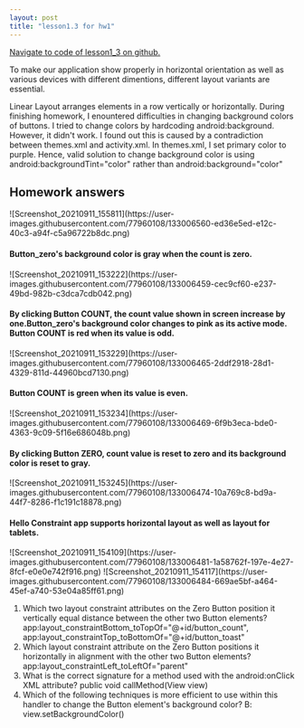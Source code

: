 ```yaml
---
layout: post
title: "lesson1.3 for hw1"
---
```


<a href="https://github.ccs.neu.edu/senyan/lesson1_3">Navigate to code of lesson1_3 on github.</a>


<P>To make our application show properly in horizontal orientation as well as various devices with different dimentions, different layout variants are essential.</p>
<p>Linear Layout arranges elements in a row vertically or horizontally. During finishing homework, I enountered difficulties in changing background colors of buttons. I tried to change colors by hardcoding android:background. However, it didn't work. I found out this is caused by a contradiction between themes.xml and activity.xml. In themes.xml, I set primary color to purple. Hence, valid solution to change background color is using android:backgroundTint="color" rather than android:background="color" </p>

<h2> Homework answers </h2>
![Screenshot_20210911_155811](https://user-images.githubusercontent.com/77960108/133006560-ed36e5ed-e12c-40c3-a94f-c5a96722b8dc.png)
<h4>Button_zero's background color is gray when the count is zero.</h4>
![Screenshot_20210911_153222](https://user-images.githubusercontent.com/77960108/133006459-cec9cf60-e237-49bd-982b-c3dca7cdb042.png)
<h4>By clicking Button COUNT, the count value shown in screen increase by one.Button_zero's background color changes to pink as its active mode. Button COUNT is red when its value is odd.</h4>
![Screenshot_20210911_153229](https://user-images.githubusercontent.com/77960108/133006465-2ddf2918-28d1-4329-811d-44960bcd7130.png)
<h4>Button COUNT is green when its value is even.</h4>
![Screenshot_20210911_153234](https://user-images.githubusercontent.com/77960108/133006469-6f9b3eca-bde0-4363-9c09-5f16e686048b.png)
<h4>By clicking Button ZERO, count value is reset to zero and its background color is reset to gray.</h4>
![Screenshot_20210911_153245](https://user-images.githubusercontent.com/77960108/133006474-10a769c8-bd9a-44f7-8286-f1c191c18878.png)
<h4>Hello Constraint app supports horizontal layout as well as layout for tablets.</h4>
![Screenshot_20210911_154109](https://user-images.githubusercontent.com/77960108/133006481-1a58762f-197e-4e27-8fcf-e0e0e742f916.png)
![Screenshot_20210911_154117](https://user-images.githubusercontent.com/77960108/133006484-669ae5bf-a464-45ef-a740-53e04a85ff61.png)

<ol>
  <li>Which two layout constraint attributes on the Zero Button position it vertically equal distance between the other two Button elements?
     app:layout_constraintBottom_toTopOf="@+id/button_count", app:layout_constraintTop_toBottomOf="@+id/button_toast"</li>
  <li>Which layout constraint attribute on the Zero Button positions it horizontally in alignment with the other two Button elements?        app:layout_constraintLeft_toLeftOf="parent"</li>
  <li>What is the correct signature for a method used with the android:onClick XML attribute? public void callMethod(View view)</li>
  <li>Which of the following techniques is more efficient to use within this handler to change the Button element's background color? B: view.setBackgroundColor()</li>
</ol>
